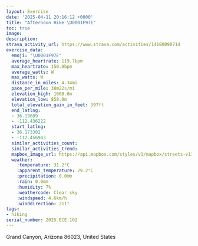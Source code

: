 ```yaml
---
layout: Exercise
date: '2025-04-11 20:16:12 +0000'
title: "Afternoon Hike \U0001F97E"
toc: true
image:
description:
strava_activity_url: https://www.strava.com/activities/14180090714
exercise_data:
  emoji: "\U0001F97E"
  average_heartrate: 119.7bpm
  max_heartrate: 150.0bpm
  average_watts: W
  max_watts: W
  distance_in_miles: 4.34mi
  pace_per_mile: 38m22s/mi
  elevation_high: 1068.6m
  elevation_low: 858.0m
  total_elevation_gain_in_feet: 397ft
  end_latlng:
  - 36.19689
  - -112.436222
  start_latlng:
  - 36.173302
  - -112.456943
  similar_activities_count:
  similar_activities_trend:
  mapbox_image_url: https://api.mapbox.com/styles/v1/mapbox/streets-v11/static/path-5+787af2-1.0(sqx%7BE%7C~jmTDCj%40L%3FHRHABLLM%3Fc%40Kk%40m%40OU%40B%5DU%5DCk%40MCI%3FSEOIUE%3FQ%5BEe%40%3FYKYg%40i%40%5BD_%40EEMQDEHG%3FMIa%40IACDEEBDIM%40Q%5BDHD%3F%3FFEIFLBO%3FF%40%3FBMAEC%3FDD%40SCLGBFBCZEK%40CUa%40%5BWBJJASWAKYy%40Q%40CA%3FGDAAJBFIMGA%40%3F%3FO%40JB%40OW%3FHEO%40CCBCAYe%40AS%3FRKUAGGA%3FG%3FJE%40SM%40BE%3FIAEIEAITE%5DD%5D%40HCEBIFf%40%3FFEODPIBBABNAB%40EKGEP%3FHDQFG%40Q_%40MC%3FONCEWNCGEACVAKC%3F%40F%3FEBHOjAGp%40NqBGMUx%40BN%40KCA%3FM%3FDCD%3FGGD%3FCD%40AK%40C%3Fh%40Da%40A%5BFN%3FCMD%40C%40BACCH%40GED%3FCGERFCWBCIHCCMDYVE%3F%40OU%3FGFOO_%40%3FOQg%40EINKADH%3FDMBa%40EFKGC%40GES%3FAGBIGEFIGAMIOKg%40%5DMKG%40KCEAJD%3FEMYENFABGCOQKFKG%40FJ%40A%40OGGEAUECEDBD%40AD%40QIEE%3FCCAEB%5BQGGCIO%3FWi%40E%3F%40OH%5BADAGa%40%60%40LQHA%3FSBIAi%40EKQGAFBDKR%40J%40ECES%40BK%40%40AB%40EECg%40DAGC%3FAEGC_%40%40KEc%40HLE%3FVC%40%40CQE%40CC%40EEOF_%40%40UL%3FFBAKFKWQ%3FAEC%40AIGBABOBCC%3FHAEB%40EACE%40IG%3F%40NA%40B%40AC%40DCCIVK%40%40BAB%40EAOGASRW%40OLc%40FUKKHYBKIAGB%3FCCBAGECH%40%40ECODE%5EGFi%40NMCGHWNICCIOCMPE%3FW%5CYBMESb%40KBQVODEACJGDYHAB%5BPQ%40%5DRKL%5B%3FQFKNOh%40%40BE%40%3FJGLUTDZEFe%40h%40EAEHCA%3FCB%40CBCEBNAAO%5CWX_%40Rg%40HmAWYQK%3FBCMGGII%3FU%5DQI_%40EYAYSc%40IIIKY%5BIIKMEGO%3FBGSSQUC%5BOY%3F%5DKMAEDW%40GDUCIFCCFAKCMOCK%5BYSISO%5D%5DKc%40Qe%40%3FEEIKa%40Em%40M%5DIa%40KUAa%40ISKK%3FQEMe%40%7D%40SoAISBQIOGW%40MUg%40%3FKMYGc%40KOASa%40s%40%40ODIEw%40MSFe%40KMCMEw%40BMKMGSESBMGGIk%40ISEi%40%3FUEa%40BGEa%40%40%5DGo%40%40EEG%40OGWKsBk%40oBC%7D%40Ga%40%3F%5BHONk%40A%5BJg%40AAHA%3FGNAFE%40EFCBKIUUOc%40g%40MWCYDeBDILGHMBYEM%40IGQ%40e%40Gc%40%40OEMDUAKBIASI%5BEg%40Hi%40Ea%40%40o%40Qu%40%40KAMGOC%3FGKCSISAII%3F%3FCEAAIUUEQIGE%5DMI),pin-s-s+e5b22e(-112.45567,36.17578),pin-s-f+89ae00(-112.43739999999991,36.19536000000001)/auto/800x800?access_token=pk.eyJ1Ijoiam9zaGJlY2ttYW4iLCJhIjoiY205eWR2aDd1MWZ6djJrbXc4a3M0bWZleiJ9.XiG9OWkNcZk2QzjJbxLB4A
  weather:
    :temperature: 31.2°C
    :apparent_temperature: 29.2°C
    :precipitation: 0.0mm
    :rain: 0.0mm
    :humidity: 7%
    :weathercode: Clear sky
    :windspeed: 4.6km/h
    :winddirection: 211°
tags:
- hiking
serial_number: 2025.ECE.102
---
```

Grand Canyon, Arizona 86023, United States

